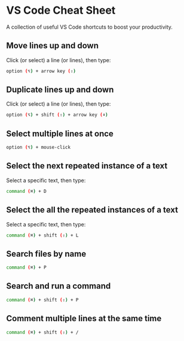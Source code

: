 # **VS Code Cheat Sheet**

A collection of useful VS Code shortcuts to boost your productivity.

## Move lines up and down

Click (or select) a line (or lines), then type:

```bash
option (⌥) + arrow key (⇧)
```

## Duplicate lines up and down

Click (or select) a line (or lines), then type:

```bash
option (⌥) + shift (⇧) + arrow key (⬇️)
```

## Select multiple lines at once

```bash
option (⌥) + mouse-click
```

## Select the next repeated instance of a text

Select a specific text, then type:

```bash
command (⌘) + D
```

## Select the all the repeated instances of a text

Select a specific text, then type:

```bash
command (⌘) + shift (⇧) + L
```

## Search files by name

```bash
command (⌘) + P
```

## Search and run a command

```bash
command (⌘) + shift (⇧) + P
```

## Comment multiple lines at the same time

```bash
command (⌘) + shift (⇧) + /
```
